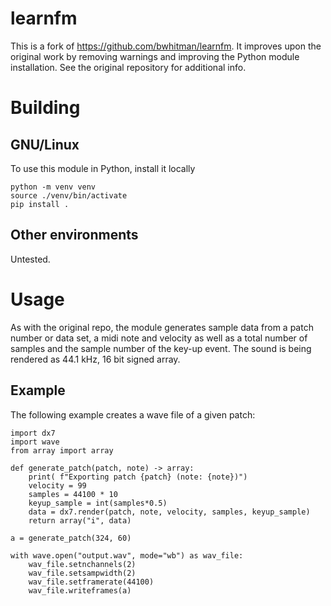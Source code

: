 # learnfm

This is a fork of https://github.com/bwhitman/learnfm.
It improves upon the original work by removing warnings and improving the Python module installation.
See the original repository for additional info.

# Building

## GNU/Linux
To use this module in Python, install it locally
```
python -m venv venv
source ./venv/bin/activate
pip install .
```

## Other environments
Untested.

# Usage
As with the original repo, the module generates sample data from a patch number or data set, a midi note and velocity as well as a total number of samples and the sample number of the key-up event. The sound is being rendered as 44.1 kHz, 16 bit signed array.

## Example

The following example creates a wave file of a given patch: 

```
import dx7
import wave
from array import array

def generate_patch(patch, note) -> array:
    print( f"Exporting patch {patch} (note: {note})")
    velocity = 99
    samples = 44100 * 10 
    keyup_sample = int(samples*0.5)
    data = dx7.render(patch, note, velocity, samples, keyup_sample)
    return array("i", data)

a = generate_patch(324, 60)

with wave.open("output.wav", mode="wb") as wav_file:
    wav_file.setnchannels(2)
    wav_file.setsampwidth(2)
    wav_file.setframerate(44100)
    wav_file.writeframes(a)
```
